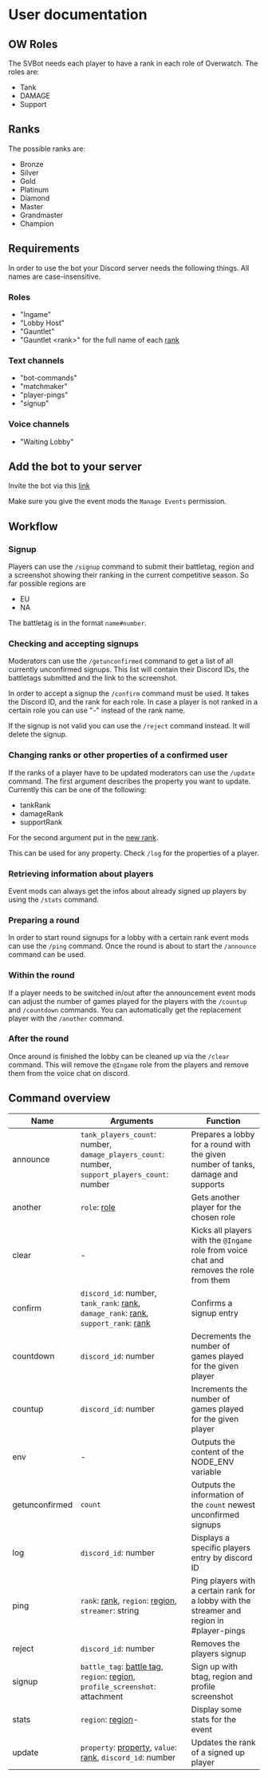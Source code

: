 # User documentation

## OW Roles

The SVBot needs each player to have a rank in each role of Overwatch. The roles are:

- Tank
- DAMAGE
- Support

## Ranks

The possible ranks are:

- Bronze
- Silver
- Gold
- Platinum
- Diamond
- Master 
- Grandmaster
- Champion

## Requirements

In order to use the bot your Discord server needs the following things. All names are case-insensitive.

### Roles

- "Ingame"
- "Lobby Host"
- "Gauntlet"
- "Gauntlet \<rank>" for the full name of each [rank](#ranks)

### Text channels

- "bot-commands"
- "matchmaker"
- "player-pings"
- "signup"

### Voice channels

- "Waiting Lobby"

## Add the bot to your server

Invite the bot via this [link](https://discord.com/oauth2/authorize?client_id=785912791739269130&scope=bot&permissions=8)

Make sure you give the event mods the `Manage Events` permission.

## Workflow

### Signup

Players can use the `/signup` command to submit their battletag, region and a screenshot showing their ranking in the current competitive season. So far possible regions are

- EU
- NA

The battletag is in the format `name#number`.

### Checking and accepting signups

Moderators can use the `/getunconfirmed` command to get a list of all currently unconfirmed signups. This list will contain their Discord IDs, the battletags submitted and the link to the screenshot.

In order to accept a signup the `/confirm` command must be used. It takes the Discord ID, and the rank for each role. In case a player is not ranked in a certain role you can use "-" instead of the rank name.

If the signup is not valid you can use the `/reject` command instead. It will delete the signup.

### Changing ranks or other properties of a confirmed user

If the ranks of a player have to be updated moderators can use the `/update` command. The first argument describes the property you want to update. Currently this can be one of the following:

- tankRank
- damageRank
- supportRank

For the second argument put in the [new rank](#ranks).

This can be used for any property. Check `/log` for the properties of a player.

### Retrieving information about players

Event mods can always get the infos about already signed up players by using the `/stats` command.

### Preparing a round

In order to start round signups for a lobby with a certain rank event mods can use the `/ping` command. Once the round is about to start the `/announce` command can be used.

### Within the round

If a player needs to be switched in/out after the announcement event mods can adjust the number of games played for the players with the `/countup` and `/countdown` commands. You can automatically get the replacement player with the `/another` command.

### After the round

Once around is finished the lobby can be cleaned up via the `/clear` command. This will remove the `@Ingame` role from the players and remove them from the voice chat on discord.

## Command overview

| Name | Arguments | Function |
| --- | --- | --- |
| announce | `tank_players_count`: number, `damage_players_count`: number, `support_players_count`: number | Prepares a lobby for a round with the given number of tanks, damage and supports | 
| another | `role`: [role](#ow-roles) | Gets another player for the chosen role |
| clear | - | Kicks all players with the `@Ingame` role from voice chat and removes the role from them |
| confirm | `discord_id`: number, `tank_rank`: [rank](#ranks), `damage_rank`: [rank](#ranks), `support_rank`: [rank](#ranks) | Confirms a signup entry |
| countdown | `discord_id`: number | Decrements the number of games played for the given player |
| countup | `discord_id`: number | Increments the number of games played for the given player |
| env | - | Outputs the content of the NODE_ENV variable |
| getunconfirmed | `count` | Outputs the information of the `count` newest unconfirmed signups |
| log | `discord_id`: number | Displays a specific players entry by discord ID |
| ping | `rank`: [rank](#ranks), `region`: [region](#signup), `streamer`: string | Ping players with a certain rank for a lobby with the streamer and region in #player-pings |
| reject | `discord_id`: number | Removes the players signup |
| signup | `battle_tag`: [battle tag](#signup), `region`: [region](#signup), `profile_screenshot`: attachment | Sign up with btag, region and profile screenshot |
| stats | `region`: [region](#signup)- | Display some stats for the event |
| update | `property`: [property](#changing-ranks-of-a-confirmed-user), `value`: [rank](#ranks), `discord_id`: number | Updates the rank of a signed up player |
